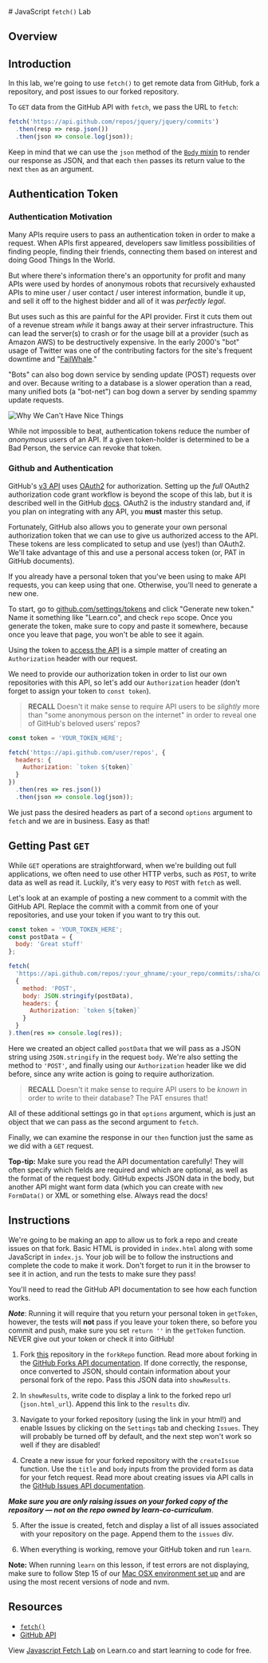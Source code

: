 \# JavaScript `fetch()` Lab

## Overview

## Introduction

In this lab, we're going to use `fetch()` to get remote data from GitHub, fork a
repository, and post issues to our forked repository.

To `GET` data from the GitHub API with `fetch`, we pass the URL to `fetch`:

```js
fetch('https://api.github.com/repos/jquery/jquery/commits')
  .then(resp => resp.json())
  .then(json => console.log(json));
```

Keep in mind that we can use the `json` method of the [`Body` mixin][mixin] to
render our response as JSON, and that each `then` passes its return value to the
next `then` as an argument.

## Authentication Token

### Authentication Motivation

Many APIs require users to pass an authentication token in order to make a 
request. When APIs first appeared, developers saw limitless possibilities
of finding people, finding their friends, connecting them based on interest
and doing Good Things In the World.

But where there's information there's an opportunity for profit and many APIs
were used by hordes of anonymous robots that recursively exhausted APIs to
mine user / user contact / user interest information, bundle it up, and sell it
off to the highest bidder and all of it was _perfectly legal_.

But uses such as this are painful for the API provider. First it cuts them out
of a revenue stream _while_ it bangs away at their server infrastructure. This
can lead the server(s) to crash or for the usage bill at a provider (such as 
Amazon AWS) to be destructively expensive. In the early 2000's "bot" usage of
Twitter was one of the contributing factors for the site's frequent downtime 
and "[FailWhale][]."

"Bots" can also bog down service by sending update (POST) requests over and over.
Because writing to a database is a slower operation than a read, many unified
bots (a "bot-net") can bog down a server by sending spammy update requests.

![Why We Can't Have Nice Things](https://media.giphy.com/media/7QOd9u8qQ4Hio/giphy.gif)

While not impossible to beat, authentication tokens reduce the number of _anonymous_
users of an API. If a given token-holder is determined to be a Bad Person, the service
can revoke that token.

### Github and Authentication

GitHub's [v3 API][v3] uses [OAuth2][github oauth] for authorization. Setting up
the _full_ OAuth2 authorization code grant workflow is beyond the scope of this
lab, but it is described well in the GitHub [docs][github oauth]. OAuth2 is the
industry standard and, if you plan on integrating with any API, you **must** master
this setup.

Fortunately, GitHub also allows you to generate your own personal authorization
token that we can use to give us authorized access to the API. These tokens are
less complicated to setup and use (yes!) than OAuth2. We'll take advantage of this
and use a personal access token (or, PAT in GitHub documents).

If you already have a personal token that you've been using to make API
requests, you can keep using that one. Otherwise, you'll need to generate a new
one.

To start, go to [github.com/settings/tokens][tokens] and click "Generate new
token." Name it something like "Learn.co", and check `repo` scope. Once you
generate the token, make sure to copy and paste it somewhere, because once you
leave that page, you won't be able to see it again.

Using the token to [access the API][api] is a simple matter of creating an
`Authorization` header with our request.

We need to provide our authorization token in order to list our own repositories
with this API, so let's add our `Authorization` header (don't forget to assign
your token to `const token`).

> **RECALL** Doesn't it make sense to require API users to be _slightly_ more than
"some anonymous person on the internet" in order to reveal one of GitHub's beloved
users' repos?

```js
const token = 'YOUR_TOKEN_HERE';

fetch('https://api.github.com/user/repos', {
  headers: {
    Authorization: `token ${token}`
  }
})
  .then(res => res.json())
  .then(json => console.log(json));
```

We just pass the desired headers as part of a second `options` argument to
`fetch` and we are in business. Easy as that!

## Getting Past `GET`

While `GET` operations are straightforward, when we're building out full
applications, we often need to use other HTTP verbs, such as `POST`, to write
data as well as read it. Luckily, it's very easy to `POST` with `fetch` as well.

Let's look at an example of posting a new comment to a commit with the GitHub
API. Replace the commit with a commit from one of your repositories, and use
your token if you want to try this out.

```js
const token = 'YOUR_TOKEN_HERE';
const postData = {
  body: 'Great stuff'
};

fetch(
  'https://api.github.com/repos/:your_ghname/:your_repo/commits/:sha/comments',
  {
    method: 'POST',
    body: JSON.stringify(postData),
    headers: {
      Authorization: `token ${token}`
    }
  }
).then(res => console.log(res));
```

Here we created an object called `postData` that we will pass as a JSON string
using `JSON.stringify` in the request `body`. We're also setting the method to
`'POST'`, and finally using our `Authorization` header like we did before, since
any write action is going to require authorization.

> **RECALL** Doesn't it make sense to require API users to be _known_ in order to
write to their database? The PAT ensures that!

All of these additional settings go in that `options` argument, which is just an
object that we can pass as the second argument to `fetch`.

Finally, we can examine the response in our `then` function just the same as we
did with a `GET` request.

**Top-tip:** Make sure you read the API documentation carefully! They will often
specify which fields are required and which are optional, as well as the format
of the request body. GitHub expects JSON data in the body, but another API might
want form data (which you can create with `new FormData()` or XML or something
else. Always read the docs!

## Instructions

We're going to be making an app to allow us to fork a repo and create issues on
that fork. Basic HTML is provided in `index.html` along with some JavaScript in
`index.js`. Your job will be to follow the instructions and complete the code to
make it work. Don't forget to run it in the browser to see it in action, and run
the tests to make sure they pass!

You'll need to read the GitHub API documentation to see how each function works.

**_Note_**: Running it will require that you return your personal token in
`getToken`, however, the tests will **not** pass if you leave your token
there, so before you commit and push, make sure you set `return ''` in the
`getToken` function. NEVER give out your token or check it into GitHub!

1.  Fork [this][fetchlab] repository in the `forkRepo` function. Read more about
    forking in the [GitHub Forks API documentation][forks]. If done correctly,
    the response, once converted to JSON, should contain information about your
    personal fork of the repo. Pass this JSON data into `showResults`.

2.  In `showResults`, write code to display a link to the forked repo url
    (`json.html_url`). Append this link to the `results` div.

3.  Navigate to your forked repository (using the link in your html!) and enable
    Issues by clicking on the `Settings` tab and checking `Issues`. They will
    probably be turned off by default, and the next step won't work so well if they
    are disabled!

4.  Create a new issue for your forked repository with the `createIssue`
    function. Use the `title` and `body` inputs from the provided form as data for
    your fetch request. Read more about creating issues via API calls in the
    [GitHub Issues API documentation][v3issues].

**_Make sure you are only raising issues on your forked copy of the repository — not on the repo owned by learn-co-curriculum_**.

5.  After the issue is created, fetch and display a list of all issues associated
    with your repository on the page. Append them to the `issues` div.

6.  When everything is working, remove your GitHub token and run `learn`.

**Note:** When running `learn` on this lesson, if test errors are not
displaying, make sure to follow Step 15 of our [Mac OSX environment set up][setup]
and are using the most recent versions of node and nvm.

## Resources

- [`fetch()`](https://developer.mozilla.org/en-US/docs/Web/API/Fetch_API)
- [GitHub API](https://developer.github.com/v3/)

[github oauth]: https://developer.github.com/v3/oauth_authorizations/
[tokens]: https://github.com/settings/tokens
[v3]: https://developer.github.com/v3/
[v3issues]: https://developer.github.com/v3/issues/
[forks]: https://developer.github.com/v3/repos/forks/
[fetchlab]: https://github.com/learn-co-curriculum/js-ajax-fetch-lab
[api]: https://developer.github.com/apps/building-integrations/setting-up-and-registering-oauth-apps/about-authorization-options-for-oauth-apps/#3-use-the-access-token-to-access-the-api
[mixin]: https://developer.mozilla.org/en-US/docs/Web/API/Body
[setup]: http://help.learn.co/technical-support/local-environment/mac-osx-manual-environment-set-up
[FailWhale]: http://www.yiyinglu.com/?portfolio=lifting-a-dreamer-aka-twitter-fail-whale

<p data-visibility='hidden'>View <a href='https://learn.co/lessons/js-ajax-fetch-lab' title='JavaScript Fetch Lab'>Javascript Fetch Lab</a> on Learn.co and start learning to code for free.</p>

